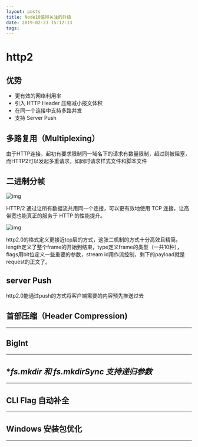 ```yaml
---
layout: posts
title: Node10值得关注的升级
date: 2019-02-23 15:12:13
tags:
---
```

# http2

## 优势

- 更有效的网络利用率
- 引入 HTTP Header 压缩减小报文体积
- 在同一个连接中支持多路并发
- 支持 Server Push

## 多路复用（Multiplexing）

由于HTTP连接，起初有要求限制同一域名下的请求有数量限制，超过则被阻塞，而HTTP2可以发起多重请求，如同时请求样式文件和脚本文件

## 二进制分帧

![img](https://pic4.zhimg.com/80/906e22193e61cd561325d93aae0f1e07_hd.jpg)

HTTP/2 通过让所有数据流共用同一个连接，可以更有效地使用 TCP 连接，让高带宽也能真正的服务于 HTTP 的性能提升。

![img](https://pic1.zhimg.com/80/4bc1ad44e91207d56493003bf3805048_hd.png)

http2.0的格式定义更接近tcp层的方式，这张二机制的方式十分高效且精简。length定义了整个frame的开始到结束，type定义frame的类型（一共10种），flags用bit位定义一些重要的参数，stream id用作流控制，剩下的payload就是request的正文了。

## server Push

http2.0能通过push的方式将客户端需要的内容预先推送过去

## 首部压缩（Header Compression)

----

## **BigInt**

---

## **fs.mkdir 和 fs.mkdirSync 支持递归参数*

----

## **CLI Flag 自动补全**

---

## **Windows 安装包优化**

---